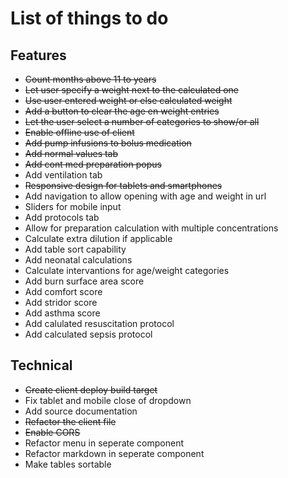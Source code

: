 # List of things to do

## Features
* ~~Count months above 11 to years~~
* ~~Let user specify a weight next to the calculated one~~
* ~~Use user entered weight or else calculated weight~~
* ~~Add a button to clear the age en weight entries~~
* ~~Let the user select a number of categories to show/or all~~
* ~~Enable offline use of client~~
* ~~Add pump infusions to bolus medication~~
* ~~Add normal values tab~~
* ~~Add cont med preparation popus~~
* Add ventilation tab
* ~~Responsive design for tablets and smartphones~~
* Add navigation to allow opening with age and weight in url
* Sliders for mobile input
* Add protocols tab
* Allow for preparation calculation with multiple concentrations
* Calculate extra dilution if applicable
* Add table sort capability
* Add neonatal calculations
* Calculate intervantions for age/weight categories
* Add burn surface area score
* Add comfort score
* Add stridor score
* Add asthma score
* Add calulated resuscitation protocol
* Add calculated sepsis protocol


## Technical
* ~~Create client deploy build target~~
* Fix tablet and mobile close of dropdown
* Add source documentation
* ~~Refactor the client file~~
* ~~Enable CORS~~
* Refactor menu in seperate component
* Refactor markdown in seperate component
* Make tables sortable
